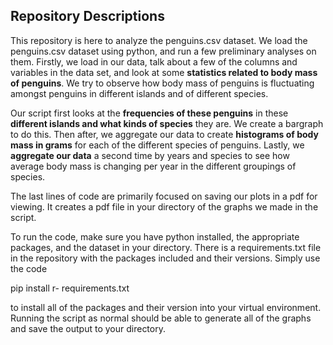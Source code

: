 ## Repository Descriptions

This repository is here to analyze the penguins.csv dataset. We load the penguins.csv dataset using python, and run a few preliminary analyses on them. Firstly, we load in our data, talk about a few of the columns and variables in the data set, and look at some **statistics related to body mass of penguins**. We try to observe how body mass of penguins is fluctuating amongst penguins in different islands and of different species.

Our script first looks at the **frequencies of these penguins** in these **different islands and what kinds of species** they are. We create a bargraph to do this. Then after, we aggregate our data to create **histograms of body mass in grams** for each of the different species of penguins. Lastly, we **aggregate our data** a second time by years and species to see how average body mass is changing per year in the different groupings of species. 

The last lines of code are primarily focused on saving our plots in a pdf for viewing. It creates a pdf file in your directory of the graphs we made in the script. 

To run the code, make sure you have python installed, the appropriate packages, and the dataset in your directory. There is a requirements.txt file in the repository with the packages included and their versions. Simply use the code

pip install r- requirements.txt 

to install all of the packages and their version into your virtual environment. Running the script as normal should be able to generate all of the graphs and save the output to your directory.

